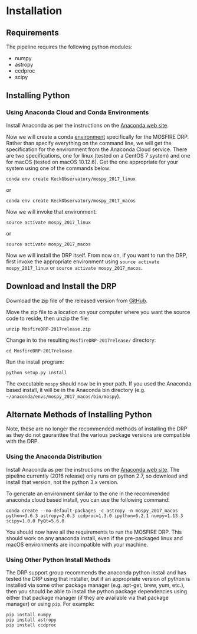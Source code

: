 # Installation

## Requirements

The pipeline requires the following python modules:

* numpy
* astropy
* ccdproc
* scipy

## Installing Python

### Using Anaconda Cloud and Conda Environments

Install Anaconda as per the instructions on the [Anaconda web site](https://www.continuum.io/downloads).

Now we will create a conda [environment](https://conda.io/docs/user-guide/tasks/manage-environments.html) specifically for the MOSFIRE DRP.  Rather than specify everything on the command line, we will get the specification for the environment from the Anaconda Cloud service.  There are two specifications, one for linux (tested on a CentOS 7 system) and one for macOS (tested on macOS 10.12.6).  Get the one appropriate for your system using one of the commands below:

    conda env create KeckObservatory/mospy_2017_linux

or

    conda env create KeckObservatory/mospy_2017_macos

Now we will invoke that environment:

    source activate mospy_2017_linux

or

    source activate mospy_2017_macos

Now we will install the DRP itself.  From now on, if you want to run the DRP, first invoke the appropriate environment using `source activate mospy_2017_linux` or `source activate mospy_2017_macos`.


## Download and Install the DRP

Download the zip file of the released version from [GitHub](https://github.com/Keck-DataReductionPipelines/MosfireDRP/releases/download/Release2017/MosfireDRP-2017release.zip).

Move the zip file to a location on your computer where you want the source code to reside, then unzip the file:

    unzip MosfireDRP-2017release.zip

Change in to the resulting ```MosfireDRP-2017release/``` directory:

    cd MosfireDRP-2017release

Run the install program:

    python setup.py install

The executable `mospy` should now be in your path.  If you used the Anaconda based install, it will be in the Anaconda bin directory (e.g. `~/anaconda/envs/mospy_2017_macos/bin/mospy`).


## Alternate Methods of Installing Python

Note, these are no longer the recommended methods of installing the DRP as they do not gauranttee that the various package versions are compatible with the DRP.

### Using the Anaconda Distribution

Install Anaconda as per the instructions on the [Anaconda web site](https://www.continuum.io/downloads).  The pipeline currently (2016 release) only runs on python 2.7, so download and install that version, not the python 3.x version.

To generate an environment similar to the one in the recommended anaconda cloud based install, you can use the following command:

```
conda create --no-default-packages -c astropy -n mospy_2017_macos python=3.6.3 astropy=2.0.3 ccdproc=1.3.0 ipython=6.2.1 numpy=1.13.3 scipy=1.0.0 PyQt=5.6.0
```

You should now have all the requirements to run the MOSFIRE DRP.  This should work on any anaconda install, even if the pre-packaged linux and macOS environments are incompatible with your machine.

### Using Other Python Install Methods

The DRP support group recommends the anaconda python install and has tested the DRP using that installer, but if an appropriate version of python is installed via some other package manager (e.g. apt-get, brew, yum, etc.), then you should be able to install the python package dependencies using either that package manager (if they are available via that package manager) or using `pip`.  For example:

    pip install numpy
    pip install astropy
    pip install ccdproc

